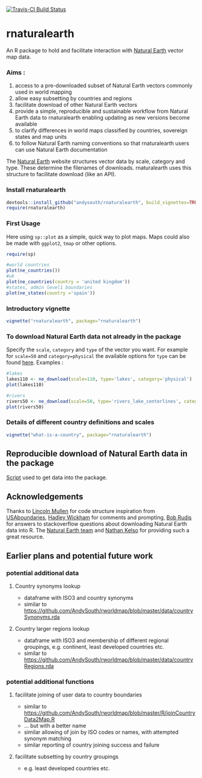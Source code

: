 [![Travis-CI Build Status](https://travis-ci.org/AndySouth/rnaturalearth.svg?branch=master)](https://travis-ci.org/AndySouth/rnaturalearth)

# rnaturalearth

An R package to hold and facilitate interaction with [Natural Earth](http://www.naturalearthdata.com/) vector map data.

### Aims :
1. access to a pre-downloaded subset of Natural Earth vectors commonly used in world mapping
1. allow easy subsetting by countries and regions
1. facilitate download of other Natural Earth vectors
1. provide a simple, reproducible and sustainable workflow from Natural Earth data to rnaturalearth enabling updating as new versions become available
1. to clarify differences in world maps classified by countries, sovereign states and map units
1. to follow Natural Earth naming conventions so that rnaturalearth users can use Natural Earth documentation

The [Natural Earth](http://www.naturalearthdata.com/) website structures vector data by scale, category and type. These determine the filenames of downloads. rnaturalearth uses this structure to facilitate download (like an API). 

### Install rnaturalearth

```r
devtools::install_github("andysouth/rnaturalearth", build_vignettes=TRUE)
require(rnaturalearth)
```

### First Usage
Here using `sp::plot` as a simple, quick way to plot maps. Maps could also be made with `ggplot2`, `tmap` or other options.
```r
require(sp)

#world countries
plot(ne_countries())
#uk
plot(ne_countries(country = 'united kingdom'))
#states, admin level1 boundaries
plot(ne_states(country ='spain')) 

```

### Introductory vignette
```r
vignette("rnaturalearth", package="rnaturalearth")
```

### To download Natural Earth data not already in the package
Specify the `scale`, `category` and `type` of the vector you want. For example for `scale=50` and `category=physical` the available options for `type` can be found [here](http://www.naturalearthdata.com/downloads/50m-physical-vectors/). Examples :

```r
#lakes
lakes110 <- ne_download(scale=110, type='lakes', category='physical')
plot(lakes110)

#rivers
rivers50 <- ne_download(scale=50, type='rivers_lake_centerlines', category='physical')
plot(rivers50)
```

### Details of different country definitions and scales
```r
vignette("what-is-a-country", package="rnaturalearth")
```

## Reproducible download of Natural Earth data in the package
[Script](https://github.com/AndySouth/rnaturalearth/blob/master/data-raw/data_download_script.r) used to get data into the package.

## Acknowledgements
Thanks to [Lincoln Mullen](https://github.com/lmullen) for code structure inspiration from [USAboundaries](https://github.com/ropensci/USAboundaries), [Hadley Wickham](https://github.com/hadley) for comments and prompting, [Bob Rudis](https://github.com/hrbrmstr) for answers to stackoverflow questions about downloading Natural Earth data into R. The [Natural Earth team](http://www.naturalearthdata.com/about/contributors/) and [Nathan Kelso](https://github.com/nvkelso) for providing such a great resource.


## Earlier plans and potential future work

### potential additional data

1. Country synonyms lookup
    + dataframe with ISO3 and country synonyms
    + similar to https://github.com/AndySouth/rworldmap/blob/master/data/countrySynonyms.rda
    
1. Country larger regions lookup
    + dataframe with ISO3 and membership of different regional groupings, e.g. continent, least developed countries etc.
    + similar to https://github.com/AndySouth/rworldmap/blob/master/data/countryRegions.rda


### potential additional functions

1. facilitate joining of user data to country boundaries
    + similar to https://github.com/AndySouth/rworldmap/blob/master/R/joinCountryData2Map.R
    + ... but with a better name
    + similar allowing of join by ISO codes or names, with attempted synonym matching
    + similar reporting of country joining success and failure

1. facilitate subsetting by country groupings
    + e.g. least developed countries etc.

    
    
